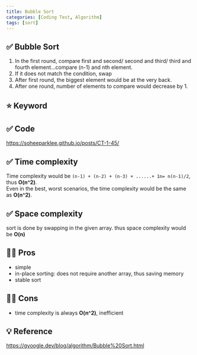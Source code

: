 ```yaml
---
title: Bubble Sort
categories: [Coding Test, Algorithm]
tags: [sort]
---
```


## ✅ Bubble Sort

1. In the first round, compare first and second/ second and third/ third and fourth element...compare (n-1) and nth element.
2. If it does not match the condition, swap
3. After first round, the biggest element would be at the very back.
4. After one round, number of elements to compare would decrease by 1.

## ⭐️ Keyword

## ✅ Code

<https://soheeparklee.github.io/posts/CT-1-45/>

## ✅ Time complexity

Time complexity would be `(n-1) + (n-2) + (n-3) + ......+ 1n= n(n-1)/2`, thus **O(n^2)**.  
Even in the best, worst scenarios, the time complexity would be the same as **O(n^2)**.

## ✅ Space complexity

sort is done by swapping in the given array.
thus space complexity would be **O(n)**

## 👍🏻 Pros

- simple
- in-place sorting: does not require another array, thus saving memory
- stable sort

## 👎🏻 Cons

- time complexity is always **O(n^2)**, inefficient

## 💡 Reference

<https://gyoogle.dev/blog/algorithm/Bubble%20Sort.html>

